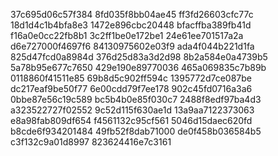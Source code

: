 37c695d06c57f384
8fd035f8bb04ae45
ff3fd26603cfc77c
18d1d4c1b4bfa8e3
1472e896cbc20448
bfacffba389fb41d
f16a0e0cc22fb8b1
3c2ff1be0e172be1
24e61ee701517a2a
d6e727000f4697f6
84130975602e03f9
ada4f044b221d1fa
825d47fcd0a8984d
376d25d83a3d2d98
8b2a584e0a4739b5
5a78b95e677c7650
429e190e89770036
465a069835c7b89b
0118860f41511e85
69b8d5c902ff594c
1395772d7ce087be
dc217eaf9be50f77
6e00cdd79f7ee178
902c45fd0716a3a6
0bbe87e56c19c589
bc5b4b0e85f030c7
2488f8edf97ba4d3
a323522727f02552
9c52d115f630ae1d
13a9aa7122373063
e8a98fab809df654
f4561132c95cf561
5046d15daec620fd
b8cde6f934201484
49fb52f8dab71000
de0f458b036584b5
c3f132c9a01d8997
823624416e7c3161
